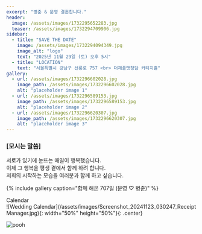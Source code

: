 ```yaml
---
excerpt: "병준 & 문영 결혼합니다."
header:
  image: /assets/images/1732295652283.jpg
  teaser: /assets/images/1732294709906.jpg
sidebar:
  - title: "SAVE THE DATE"
    image: /assets/images/1732294094349.jpg
    image_alt: "logo"
    text: "2025년 11월 29일 (토) 오후 5시"
  - title: "LOCATION"
    text: "서울특별시 강남구 선릉로 757 <br> 더채플앳청담 커티지홀"
gallery:
  - url: /assets/images/1732296602028.jpg
    image_path: /assets/images/1732296602028.jpg
    alt: "placeholder image 1"
  - url: /assets/images/1732296589153.jpg
    image_path: /assets/images/1732296589153.jpg
    alt: "placeholder image 2"
  - url: /assets/images/1732296620307.jpg
    image_path: /assets/images/1732296620307.jpg
    alt: "placeholder image 3"
---
```


### [모시는 말씀]
서로가 있기에 눈뜨는 매일이 행복했습니다.<br>
이제 그 행복을 평생 곁에서 함께 하려 합니다.<br>
저희의 시작하는 모습을 여러분과 함께 하고 싶습니다.<br>

{% include gallery caption="함께 해온 707일 (문영 ♡ 병준)" %}

Calendar <br>
![Wedding Calendar](/assets/images/Screenshot_20241123_030247_Receipt Manager.jpg){: width="50%" height="50%"}{: .center}

![pooh](https://encrypted-tbn0.gstatic.com/images?q=tbn:ANd9GcQW0Z94iqO01RBz7uaesVFC5hG-J4y-ldNCHg&usqp=CAU)
